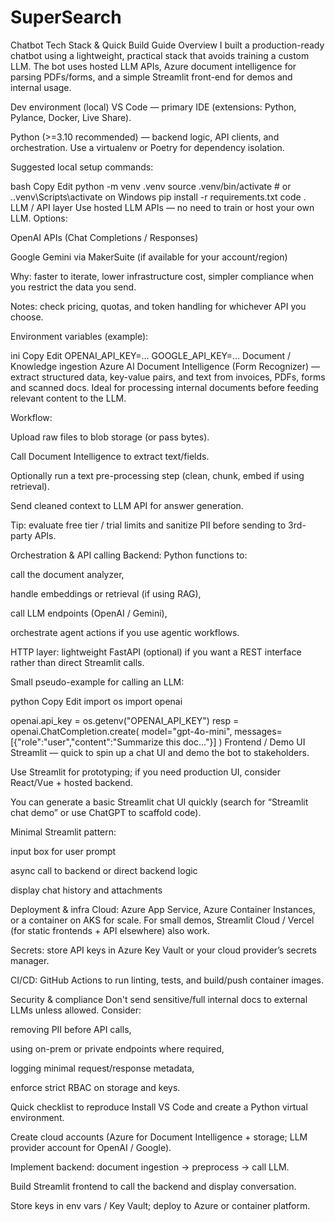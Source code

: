 # SuperSearch

Chatbot Tech Stack & Quick Build Guide
Overview
I built a production-ready chatbot using a lightweight, practical stack that avoids training a custom LLM. The bot uses hosted LLM APIs, Azure document intelligence for parsing PDFs/forms, and a simple Streamlit front-end for demos and internal usage.

Dev environment (local)
VS Code — primary IDE (extensions: Python, Pylance, Docker, Live Share).

Python (>=3.10 recommended) — backend logic, API clients, and orchestration. Use a virtualenv or Poetry for dependency isolation.

Suggested local setup commands:

bash
Copy
Edit
python -m venv .venv
source .venv/bin/activate   # or .\.venv\Scripts\activate on Windows
pip install -r requirements.txt
code .
LLM / API layer
Use hosted LLM APIs — no need to train or host your own LLM. Options:

OpenAI APIs (Chat Completions / Responses)

Google Gemini via MakerSuite (if available for your account/region)

Why: faster to iterate, lower infrastructure cost, simpler compliance when you restrict the data you send.

Notes: check pricing, quotas, and token handling for whichever API you choose.

Environment variables (example):

ini
Copy
Edit
OPENAI_API_KEY=...
GOOGLE_API_KEY=...
Document / Knowledge ingestion
Azure AI Document Intelligence (Form Recognizer) — extract structured data, key-value pairs, and text from invoices, PDFs, forms and scanned docs. Ideal for processing internal documents before feeding relevant content to the LLM.

Workflow:

Upload raw files to blob storage (or pass bytes).

Call Document Intelligence to extract text/fields.

Optionally run a text pre-processing step (clean, chunk, embed if using retrieval).

Send cleaned context to LLM API for answer generation.

Tip: evaluate free tier / trial limits and sanitize PII before sending to 3rd-party APIs.

Orchestration & API calling
Backend: Python functions to:

call the document analyzer,

handle embeddings or retrieval (if using RAG),

call LLM endpoints (OpenAI / Gemini),

orchestrate agent actions if you use agentic workflows.

HTTP layer: lightweight FastAPI (optional) if you want a REST interface rather than direct Streamlit calls.

Small pseudo-example for calling an LLM:

python
Copy
Edit
import os
import openai

openai.api_key = os.getenv("OPENAI_API_KEY")
resp = openai.ChatCompletion.create(
  model="gpt-4o-mini",
  messages=[{"role":"user","content":"Summarize this doc..."}]
)
Frontend / Demo UI
Streamlit — quick to spin up a chat UI and demo the bot to stakeholders.

Use Streamlit for prototyping; if you need production UI, consider React/Vue + hosted backend.

You can generate a basic Streamlit chat UI quickly (search for “Streamlit chat demo” or use ChatGPT to scaffold code).

Minimal Streamlit pattern:

input box for user prompt

async call to backend or direct backend logic

display chat history and attachments

Deployment & infra
Cloud: Azure App Service, Azure Container Instances, or a container on AKS for scale. For small demos, Streamlit Cloud / Vercel (for static frontends + API elsewhere) also work.

Secrets: store API keys in Azure Key Vault or your cloud provider’s secrets manager.

CI/CD: GitHub Actions to run linting, tests, and build/push container images.

Security & compliance
Don't send sensitive/full internal docs to external LLMs unless allowed. Consider:

removing PII before API calls,

using on-prem or private endpoints where required,

logging minimal request/response metadata,

enforce strict RBAC on storage and keys.

Quick checklist to reproduce
Install VS Code and create a Python virtual environment.

Create cloud accounts (Azure for Document Intelligence + storage; LLM provider account for OpenAI / Google).

Implement backend: document ingestion → preprocess → call LLM.

Build Streamlit frontend to call the backend and display conversation.

Store keys in env vars / Key Vault; deploy to Azure or container platform.

